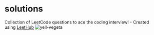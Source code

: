 # solutions
Collection of LeetCode questions to ace the coding interview! - Created using [LeetHub](https://github.com/QasimWani/LeetHub)
![yell-vegeta](https://github.com/Tomhawkstorm55557/solutions/assets/77274104/a62afbaa-567f-4020-8dbb-50067745d1a3)
